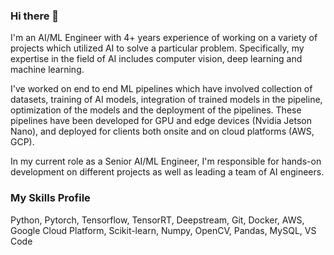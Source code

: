 ### Hi there 👋

I'm an AI/ML Engineer with 4+ years experience of working on a variety of projects which utilized AI to solve a particular problem. Specifically, my expertise in the field of AI includes computer vision, deep learning and machine learning. 

I've worked on end to end ML pipelines which have involved collection of datasets, training of AI models, integration of trained models in the pipeline, optimization of the models and the deployment of the pipelines. These pipelines have been developed for GPU and edge devices (Nvidia Jetson Nano), and deployed for clients both onsite and on cloud platforms (AWS, GCP).

In my current role as a Senior AI/ML Engineer, I'm responsible for hands-on development on different projects as well as leading a team of AI engineers.

### My Skills Profile

Python, Pytorch, Tensorflow, TensorRT, Deepstream, Git, Docker, AWS, Google Cloud Platform, Scikit-learn, Numpy, OpenCV, Pandas, MySQL, VS Code

<!--
**Shahji55/Shahji55** is a ✨ _special_ ✨ repository because its `README.md` (this file) appears on your GitHub profile.

Here are some ideas to get you started:

- 🔭 I’m currently working on ...
- 🌱 I’m currently learning ...
- 👯 I’m looking to collaborate on ...
- 🤔 I’m looking for help with ...
- 💬 Ask me about ...
- 📫 How to reach me: ...
- 😄 Pronouns: ...
- ⚡ Fun fact: ...
-->
